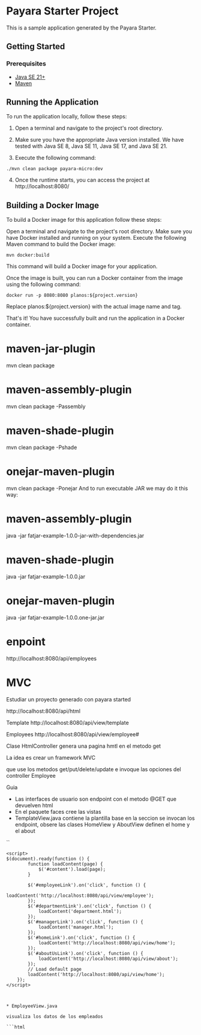 # Payara Starter Project

This is a sample application generated by the Payara Starter.

## Getting Started

### Prerequisites

- [Java SE 21+](https://adoptium.net/?variant=openjdk21)
- [Maven](https://maven.apache.org/download.cgi)

## Running the Application

To run the application locally, follow these steps:

1. Open a terminal and navigate to the project's root directory.

2. Make sure you have the appropriate Java version installed. We have tested with Java SE 8, Java SE 11, Java SE 17, and Java SE 21.

3. Execute the following command:

```
./mvn clean package payara-micro:dev
```

4. Once the runtime starts, you can access the project at http://localhost:8080/


## Building a Docker Image
To build a Docker image for this application follow these steps:

Open a terminal and navigate to the project's root directory. Make sure you have Docker installed and running on your system.
Execute the following Maven command to build the Docker image:

```
mvn docker:build
```

This command will build a Docker image for your application.

Once the image is built, you can run a Docker container from the image using the following command:

```
docker run -p 8080:8080 planos:${project.version}
```
Replace planos:${project.version} with the actual image name and tag.

That's it! You have successfully built and run the application in a Docker container.





# maven-jar-plugin
mvn clean package
# maven-assembly-plugin
mvn clean package -Passembly
# maven-shade-plugin
mvn clean package -Pshade
# onejar-maven-plugin
mvn clean package -Ponejar
And to run executable JAR we may do it this way:

# maven-assembly-plugin
java -jar fatjar-example-1.0.0-jar-with-dependencies.jar
# maven-shade-plugin
java -jar fatjar-example-1.0.0.jar
# onejar-maven-plugin
java -jar fatjar-example-1.0.0.one-jar.jar


# enpoint

http://localhost:8080/api/employees


# MVC

Estudiar un proyecto generado con payara started

http://localhost:8080/api/html

Template
http://localhost:8080/api/view/template

Employees
http://localhost:8080/api/view/employee#


Clase HtmlController genera una pagina hmtl en el metodo get

La idea es crear un framework MVC

que use los metodos get/put/delete/update e invoque las opciones del controller Employee


Guia

* Las interfaces de usuario son endpoint con el metodo @GET que devuelven html
* En el paquete faces cree las vistas
* TemplateView.java contiene la plantilla base
 en la seccion se invocan los endpoint, obsere las clases HomeView y AboutView definen el home y el about



``
<!-- Custom script to load content -->
    <script>
    $(document).ready(function () {
            function loadContent(page) {
                $('#content').load(page);
            }
            
            $('#employeeLink').on('click', function () {
                                   loadContent('http://localhost:8080/api/view/employee');
            });
            $('#departmentLink').on('click', function () {
                loadContent('department.html');
            });
            $('#managerLink').on('click', function () {
                loadContent('manager.html');
            });
            $('#homeLink').on('click', function () {
                loadContent('http://localhost:8080/api/view/home');
            });
            $('#aboutUsLink').on('click', function () {
                loadContent('http://localhost:8080/api/view/about');
            });
            // Load default page
            loadContent('http://localhost:8080/api/view/home');
        });
    </script>


```


* EmployeeView.java

visualiza los datos de los empleados

```html



```


